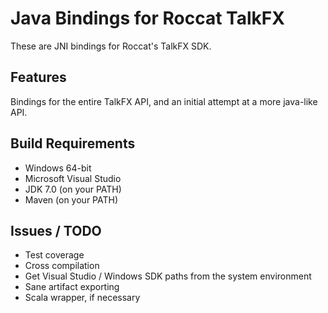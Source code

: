 # Java Bindings for Roccat TalkFX

These are JNI bindings for Roccat's TalkFX SDK.

## Features

Bindings for the entire TalkFX API, and an initial attempt at a more java-like API.

## Build Requirements

* Windows 64-bit
* Microsoft Visual Studio
* JDK 7.0 (on your PATH)
* Maven (on your PATH)

## Issues / TODO

* Test coverage
* Cross compilation
* Get Visual Studio / Windows SDK paths from the system environment
* Sane artifact exporting
* Scala wrapper, if necessary